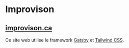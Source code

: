 # Improvison

## [improvison.ca](https://www.improvison.ca/)


Ce site web utilise le framework [Gatsby](https://www.gatsbyjs.com/) et [Tailwind CSS](https://tailwindcss.com/docs).